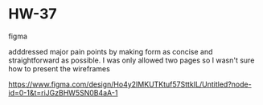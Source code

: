 # HW-37
figma

adddressed major pain points by making form as concise and straightforward as possible.
I was only allowed two pages so I wasn't sure how to present the wireframes

https://www.figma.com/design/Ho4y2IMKUTKtuf57SttkIL/Untitled?node-id=0-1&t=riJGzBHW5SN0B4aA-1
